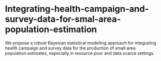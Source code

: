 # Integrating-health-campaign-and-survey-data-for-smal-area-population-estimation
We propose a robust Bayesian statistical modelling approach for integrating health campaign and survey data for the production of small area population estimates, especially in resource poor and data scarce settings. 
